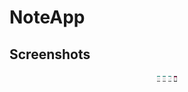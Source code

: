 # NoteApp

## Screenshots

<p align="center">
  <img src="https://raw.githubusercontent.com/KlachkouM/NoteApp/master/screenshots/1.jpg" style="width: 1%">
  <img src="https://raw.githubusercontent.com/KlachkouM/NoteApp/master/screenshots/2.jpg" style="width: 1%">
  <img src="https://raw.githubusercontent.com/KlachkouM/NoteApp/master/screenshots/3.jpg" style="width: 1%">
  <img src="https://raw.githubusercontent.com/KlachkouM/NoteApp/master/screenshots/4.jpg" style="width: 1%">
</p>
